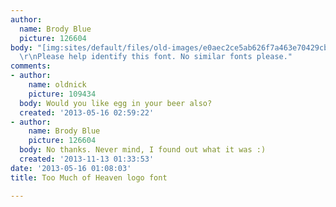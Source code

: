 ```yaml
---
author:
  name: Brody Blue
  picture: 126604
body: "[img:sites/default/files/old-images/e0aec2ce5ab626f7a463e70429cb8eaf_72627_6312.png]
  \r\nPlease help identify this font. No similar fonts please."
comments:
- author:
    name: oldnick
    picture: 109434
  body: Would you like egg in your beer also?
  created: '2013-05-16 02:59:22'
- author:
    name: Brody Blue
    picture: 126604
  body: No thanks. Never mind, I found out what it was :)
  created: '2013-11-13 01:33:53'
date: '2013-05-16 01:08:03'
title: Too Much of Heaven logo font

---
```

